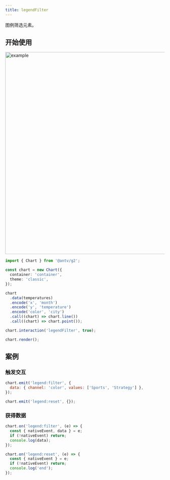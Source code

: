 ```yaml
---
title: legendFilter
---
```


图例筛选元素。

## 开始使用

<img alt="example" src="https://mdn.alipayobjects.com/huamei_qa8qxu/afts/img/A*7_QxQ7n7YEIAAAAAAAAAAAAADmJ7AQ/original" width="640">

```ts
import { Chart } from '@antv/g2';

const chart = new Chart({
  container: 'container',
  theme: 'classic',
});

chart
  .data(temperatures)
  .encode('x', 'month')
  .encode('y', 'temperature')
  .encode('color', 'city')
  .call((chart) => chart.line())
  .call((chart) => chart.point());

chart.interaction('legendFilter', true);

chart.render();
```

## 案例

### 触发交互

```js
chart.emit('legend:filter', {
  data: { channel: 'color', values: ['Sports', 'Strategy'] },
});

chart.emit('legend:reset', {});
```

### 获得数据

```js
chart.on('legend:filter', (e) => {
  const { nativeEvent, data } = e;
  if (!nativeEvent) return;
  console.log(data);
});

chart.on('legend:reset', (e) => {
  const { nativeEvent } = e;
  if (!nativeEvent) return;
  console.log('end');
});
```
